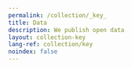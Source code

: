 ```yaml
---
permalink: /collection/_key_
title: Data
description: We publish open data
layout: collection-key
lang-ref: collection/key
noindex: false
---
```


